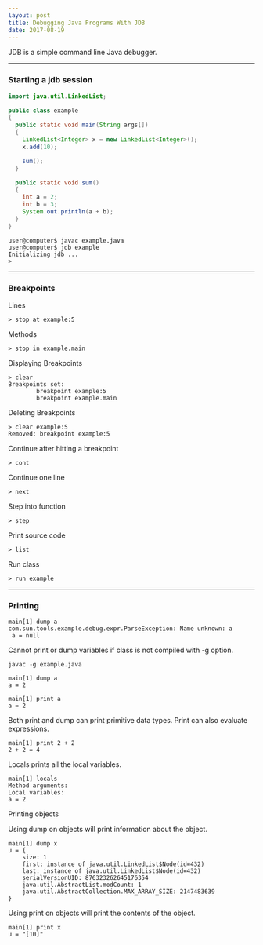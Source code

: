 ```yaml
---
layout: post
title: Debugging Java Programs With JDB
date: 2017-08-19
---
```


JDB is a simple command line Java debugger.

---

### Starting a jdb session

```java
import java.util.LinkedList;

public class example
{
  public static void main(String args[])
  {
    LinkedList<Integer> x = new LinkedList<Integer>();
    x.add(10);

    sum();
  }

  public static void sum()
  {
    int a = 2;
    int b = 3;
    System.out.println(a + b);
  }
}
```

```
user@computer$ javac example.java
user@computer$ jdb example
Initializing jdb ...
>
```

---

### Breakpoints
Lines

```
> stop at example:5
```

Methods

```
> stop in example.main
```

Displaying Breakpoints

```
> clear
Breakpoints set:
        breakpoint example:5
        breakpoint example.main
```

Deleting Breakpoints

```
> clear example:5
Removed: breakpoint example:5
```

Continue after hitting a breakpoint

```
> cont
```

Continue one line

```
> next
```

Step into function

```
> step
```

Print source code

```
> list
```

Run class

```
> run example
```

---

### Printing
```
main[1] dump a
com.sun.tools.example.debug.expr.ParseException: Name unknown: a
 a = null
```

Cannot print or dump variables if class is not compiled with -g option.

```
javac -g example.java
```

```
main[1] dump a
a = 2
```

```
main[1] print a
a = 2
```

Both print and dump can print primitive data types. Print can also evaluate expressions.

```
main[1] print 2 + 2
2 + 2 = 4
```

Locals prints all the local variables.

```
main[1] locals
Method arguments:
Local variables:
a = 2
```

Printing objects

Using dump on objects will print information about the object.
```
main[1] dump x
u = {
    size: 1
    first: instance of java.util.LinkedList$Node(id=432)
    last: instance of java.util.LinkedList$Node(id=432)
    serialVersionUID: 876323262645176354
    java.util.AbstractList.modCount: 1
    java.util.AbstractCollection.MAX_ARRAY_SIZE: 2147483639
}
```
Using print on objects will print the contents of the object.
```
main[1] print x
u = "[10]"
```
